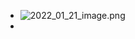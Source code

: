 - ![2022_01_21_image.png](https://cdn.logseq.com/%2Fe665ccdc-ca08-4e13-adf4-2c2994386a2bac3896c8-7e9a-452a-9708-b15d6e5bf0122022_01_21_image.png?Expires=4796344346&Signature=VIb-j096eJ2FJO6ucwo72GlVPJE~CHPUJYyOZCBEXoxoYXOR9X8bb-~FHW5QlMeMqoutl4Wg242iSExBXXPbTs2Fj~ovg~3F2JdwVF4vgj0Pi896csV8H1oFqa-~AFoxI2jQqTRZFW7rUBMdC2a0g8wblJk-VIfUdMEO6FxOxWsCmaClFf0WUH8eaVXwEIvaa6~qzYJvnxOY2R-no75fxLdKMv3LXE20i9-2ywcrV1nwMbfiXmvMH0t9-jNukVYcl4rfzWBnf4hLR195sRgv~sYNKoWGlB8tl71RtN~xir~4hOncgU6k5gA0mXOGoFojl1oXzLbR~-Fdak2h1pPGew__&Key-Pair-Id=APKAJE5CCD6X7MP6PTEA)
-
